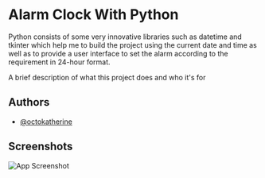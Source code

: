
# Alarm Clock With Python

Python consists of some very innovative libraries such as datetime and tkinter which help me to build the project using the current date and time as well as to provide a user interface to set the alarm according to the requirement in 24-hour format.



A brief description of what this project does and who it's for


## 




## Authors

- [@octokatherine](https://www.github.com/octokatherine)


## Screenshots

![App Screenshot](https://github.com/Deepak-ODRDLabs/Alarm-Clock/blob/main/Running%20screenshot/Screenshot%202022-11-28%20112051.png)

